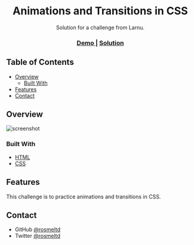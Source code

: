 <h1 align="center">Animations and Transitions in CSS</h1>

<div align="center">
   Solution for a challenge from Larnu.
</div>

<div align="center">
  <h3>
    <a href="https://rosmeltd.github.io/css_animaciones/">
      Demo
    </a>
    <span> | </span>
    <a href="https://github.com/rosmeltd/css_animaciones">
      Solution
    </a>
  </h3>
</div>

<!-- TABLE OF CONTENTS -->

## Table of Contents

- [Overview](#overview)
  - [Built With](#built-with)
- [Features](#features)
- [Contact](#contact)

<!-- OVERVIEW -->

## Overview

![screenshot](https://github.com/rosmeltd/css_animaciones/blob/main/img/overview.png?raw=true)

### Built With

- [HTML](https://developer.mozilla.org/es/docs/Web/HTML)
- [CSS](https://developer.mozilla.org/es/docs/Web/CSS)

## Features

This challenge is to practice animations and transitions in CSS.

## Contact

- GitHub [@rosmeltd](https://github.com/rosmeltd)
- Twitter [@rosmeltd](https://twitter.com/rosmeltd)
